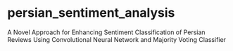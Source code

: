 # persian_sentiment_analysis
A Novel Approach for Enhancing Sentiment Classification of Persian Reviews Using Convolutional Neural Network and Majority Voting Classifier
